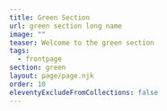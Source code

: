 ```yaml
---
title: Green Section
url: green section long name
image: ""
teaser: Welcome to the green section
tags:
  - frontpage
section: green
layout: page/page.njk
order: 10
eleventyExcludeFromCollections: false
---
```

